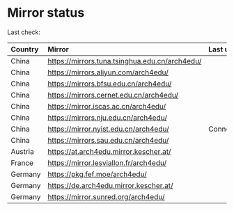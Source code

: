 <script src="./time.js"></script>
# Mirror status
Last check: <script type="text/javascript">localize(1727321243.107265);</script>

|Country|Mirror|Last update|
|:------|:-----|:----------|
|China|https://mirrors.tuna.tsinghua.edu.cn/arch4edu/|<script type="text/javascript">localize(1727246652);</script>|
|China|https://mirrors.aliyun.com/arch4edu/|<script type="text/javascript">localize(1727246652);</script>|
|China|https://mirrors.bfsu.edu.cn/arch4edu/|<script type="text/javascript">localize(1727246652);</script>|
|China|https://mirrors.cernet.edu.cn/arch4edu/|<script type="text/javascript">localize(1727246652);</script>|
|China|https://mirror.iscas.ac.cn/arch4edu/|<script type="text/javascript">localize(1727246652);</script>|
|China|https://mirrors.nju.edu.cn/arch4edu/|<script type="text/javascript">localize(1727246652);</script>|
|China|https://mirror.nyist.edu.cn/arch4edu/|ConnectionError|
|China|https://mirrors.sau.edu.cn/arch4edu/|<script type="text/javascript">localize(1727246652);</script>|
|Austria|https://at.arch4edu.mirror.kescher.at/|<script type="text/javascript">localize(1727246652);</script>|
|France|https://mirror.lesviallon.fr/arch4edu/|<script type="text/javascript">localize(1727246652);</script>|
|Germany|https://pkg.fef.moe/arch4edu/|<script type="text/javascript">localize(1727246652);</script>|
|Germany|https://de.arch4edu.mirror.kescher.at/|<script type="text/javascript">localize(1727246652);</script>|
|Germany|https://mirror.sunred.org/arch4edu/|<script type="text/javascript">localize(1727246652);</script>|

<script src="./tablefilter/tablefilter.js"></script>
<script src="./table.js"></script>